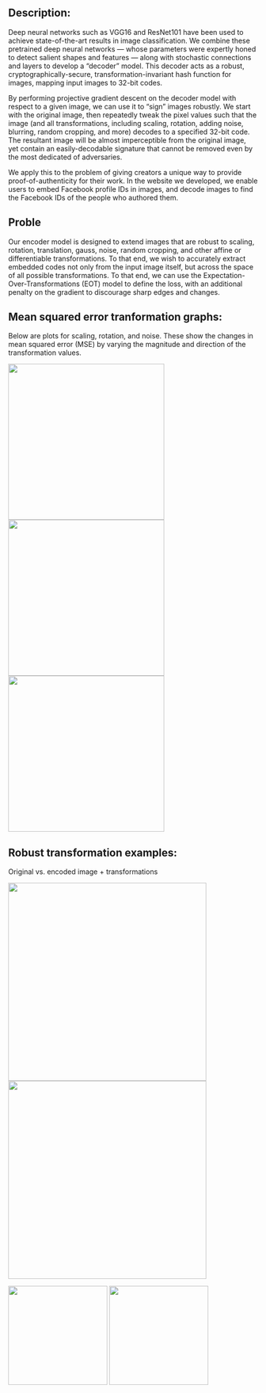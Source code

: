 ## Description:

Deep neural networks such as VGG16 and ResNet101 have been used to achieve state-of-the-art results in image classification. We combine these pretrained deep neural networks — whose parameters were expertly honed to detect salient shapes and features — along with stochastic connections and layers to develop a “decoder” model. This decoder acts as a robust, cryptographically-secure, transformation-invariant hash function for images, mapping input images to 32-bit codes.

By performing projective gradient descent on the decoder model with respect to a given image, we can use it to “sign” images robustly. We start with the original image, then repeatedly tweak the pixel values such that the image (and all transformations, including scaling, rotation, adding noise, blurring, random cropping, and more) decodes to a specified 32-bit code. The resultant image will be almost imperceptible from the original image, yet contain an easily-decodable signature that cannot be removed even by the most dedicated of adversaries.

We apply this to the problem of giving creators a unique way to provide proof-of-authenticity for their work. In the website we developed, we enable users to embed Facebook profile IDs in images, and decode images to find the Facebook IDs of the people who authored them.

## Proble

Our encoder model is designed to extend images that are robust to scaling, rotation, translation, gauss, noise, random cropping, and other affine or differentiable transformations. To that end, we wish to accurately extract embedded codes not only from the input image itself, but across the space of all possible transformations. To that end, we can use the Expectation-Over-Transformations (EOT) model to define the loss, with an additional penalty on the gradient to discourage sharp edges and changes.





## Mean squared error tranformation graphs:

Below are plots for scaling, rotation, and noise. These show the changes in mean squared error (MSE) by varying the magnitude and direction of the transformation values.

<img src="https://github.com/nikcheerla/neuralhash/blob/master/images/Scaling.jpg" height="315"> <img src="https://github.com/nikcheerla/neuralhash/blob/master/images/Rotation.jpg" height="315"> <img src="https://github.com/nikcheerla/neuralhash/blob/master/images/Noise.jpg" height="315">

## Robust transformation examples:

Original vs. encoded image + transformations

<img src="https://github.com/nikcheerla/neuralhash/blob/master/images/cat.jpg" height="400"> <img src="https://github.com/nikcheerla/neuralhash/blob/master/images/cat-photo-transformation.jpg" height="400">

<img src="https://github.com/nikcheerla/neuralhash/blob/master/images/meme.jpg" height="200"> <img src="https://github.com/nikcheerla/neuralhash/blob/master/images/meme-photo-transformation.png" height="200">
